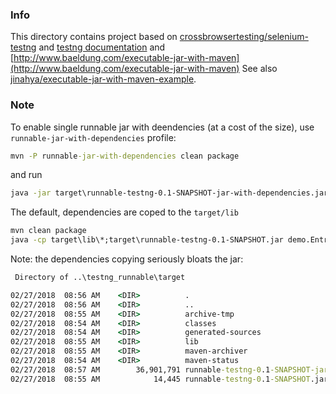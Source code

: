 
### Info

This directory contains project
based on [crossbrowsertesting/selenium-testng](https://github.com/crossbrowsertesting/selenium-testng)
and [testng documentation](http://testng.org/doc/documentation-main.html#running-testng-programmatically)
and [http://www.baeldung.com/executable-jar-with-maven](http://www.baeldung.com/executable-jar-with-maven)
See also [jinahya/executable-jar-with-maven-example](https://github.com/jinahya/executable-jar-with-maven-example).

### Note

To enable single runnable jar with deendencies (at a cost of the size), use `runnable-jar-with-dependencies` profile:
```cmd
mvn -P runnable-jar-with-dependencies clean package
```
and run
```cmd
java -jar target\runnable-testng-0.1-SNAPSHOT-jar-with-dependencies.jar
```
The default, dependencies are coped to the `target/lib`
```cmd
mvn clean package
java -cp target\lib\*;target\runnable-testng-0.1-SNAPSHOT.jar demo.EntryPoint
```

Note:  the dependencies copying seriously bloats the jar:
```cmd
 Directory of ..\testng_runnable\target

02/27/2018  08:56 AM    <DIR>          .
02/27/2018  08:56 AM    <DIR>          ..
02/27/2018  08:55 AM    <DIR>          archive-tmp
02/27/2018  08:54 AM    <DIR>          classes
02/27/2018  08:54 AM    <DIR>          generated-sources
02/27/2018  08:55 AM    <DIR>          lib
02/27/2018  08:55 AM    <DIR>          maven-archiver
02/27/2018  08:54 AM    <DIR>          maven-status
02/27/2018  08:57 AM        36,901,791 runnable-testng-0.1-SNAPSHOT-jar-with-dependencies.jar
02/27/2018  08:55 AM            14,445 runnable-testng-0.1-SNAPSHOT.jar
```